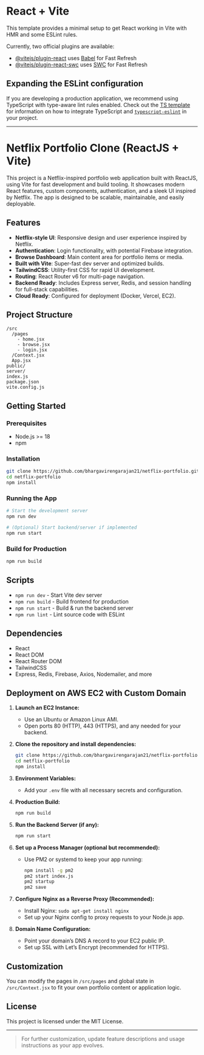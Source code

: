 # React + Vite

This template provides a minimal setup to get React working in Vite with HMR and some ESLint rules.

Currently, two official plugins are available:

- [@vitejs/plugin-react](https://github.com/vitejs/vite-plugin-react/blob/main/packages/plugin-react) uses [Babel](https://babeljs.io/) for Fast Refresh
- [@vitejs/plugin-react-swc](https://github.com/vitejs/vite-plugin-react/blob/main/packages/plugin-react-swc) uses [SWC](https://swc.rs/) for Fast Refresh

## Expanding the ESLint configuration

If you are developing a production application, we recommend using TypeScript with type-aware lint rules enabled. Check out the [TS template](https://github.com/vitejs/vite/tree/main/packages/create-vite/template-react-ts) for information on how to integrate TypeScript and [`typescript-eslint`](https://typescript-eslint.io) in your project.


---

# Netflix Portfolio Clone (ReactJS + Vite)

This project is a Netflix-inspired portfolio web application built with ReactJS, using Vite for fast development and build tooling. It showcases modern React features, custom components, authentication, and a sleek UI inspired by Netflix. The app is designed to be scalable, maintainable, and easily deployable.

## Features

-  **Netflix-style UI**: Responsive design and user experience inspired by Netflix.
-  **Authentication**: Login functionality, with potential Firebase integration.
-  **Browse Dashboard**: Main content area for portfolio items or media.
-  **Built with Vite**: Super-fast dev server and optimized builds.
-  **TailwindCSS**: Utility-first CSS for rapid UI development.
-  **Routing**: React Router v6 for multi-page navigation.
-  **Backend Ready**: Includes Express server, Redis, and session handling for full-stack capabilities.
-  **Cloud Ready**: Configured for deployment (Docker, Vercel, EC2).

## Project Structure

```
/src
  /pages
    - home.jsx
    - browse.jsx
    - login.jsx
  /Context.jsx
  App.jsx
public/
server/
index.js
package.json
vite.config.js
```

## Getting Started

### Prerequisites

- Node.js >= 18
- npm

### Installation

```bash
git clone https://github.com/bhargavirengarajan21/netflix-portfolio.git
cd netflix-portfolio
npm install
```

### Running the App

```bash
# Start the development server
npm run dev

# (Optional) Start backend/server if implemented
npm run start
```

### Build for Production

```bash
npm run build
```

## Scripts

- `npm run dev` - Start Vite dev server
- `npm run build` - Build frontend for production
- `npm run start` - Build & run the backend server
- `npm run lint` - Lint source code with ESLint

## Dependencies

- React
- React DOM
- React Router DOM
- TailwindCSS
- Express, Redis, Firebase, Axios, Nodemailer, and more

## Deployment on AWS EC2 with Custom Domain

1. **Launch an EC2 Instance:**
   - Use an Ubuntu or Amazon Linux AMI.
   - Open ports 80 (HTTP), 443 (HTTPS), and any needed for your backend.

2. **Clone the repository and install dependencies:**
   ```bash
   git clone https://github.com/bhargavirengarajan21/netflix-portfolio.git
   cd netflix-portfolio
   npm install
   ```

3. **Environment Variables:**
   - Add your `.env` file with all necessary secrets and configuration.

4. **Production Build:**
   ```bash
   npm run build
   ```

5. **Run the Backend Server (if any):**
   ```bash
   npm run start
   ```

6. **Set up a Process Manager (optional but recommended):**
   - Use PM2 or systemd to keep your app running:
     ```bash
     npm install -g pm2
     pm2 start index.js
     pm2 startup
     pm2 save
     ```

7. **Configure Nginx as a Reverse Proxy (Recommended):**
   - Install Nginx: `sudo apt-get install nginx`
   - Set up your Nginx config to proxy requests to your Node.js app.

8. **Domain Name Configuration:**
   - Point your domain’s DNS A record to your EC2 public IP.
   - Set up SSL with Let’s Encrypt (recommended for HTTPS).

## Customization

You can modify the pages in `/src/pages` and global state in `/src/Context.jsx` to fit your own portfolio content or application logic.

## License

This project is licensed under the MIT License.

---

> For further customization, update feature descriptions and usage instructions as your app evolves.
